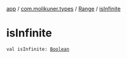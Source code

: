 [app](../../index.md) / [com.molikuner.types](../index.md) / [Range](index.md) / [isInfinite](./is-infinite.md)

# isInfinite

`val isInfinite: `[`Boolean`](https://kotlinlang.org/api/latest/jvm/stdlib/kotlin/-boolean/index.html)